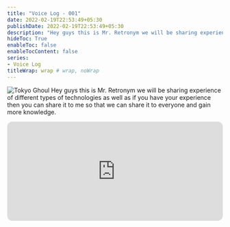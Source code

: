 ```yaml
---
title: "Voice Log - 001"
date: 2022-02-19T22:53:49+05:30
publishDate: 2022-02-19T22:53:49+05:30
description: "Hey guys this is Mr. Retronym we will be sharing experience of different types of technologies as well as if you have your experience then you can share it to me so that we can share it to everyone and gain more knowledge."
hideToc: True
enableToc: false
enableTocContent: false
series:
- Voice Log
titleWrap: wrap # wrap, noWrap
---
```



![Tokyo Ghoul](/images/talks/voicelog.jpg)
Hey guys this is Mr. Retronym we will be sharing experience of different types of technologies as well as if you have your experience then you can share it to me so that we can share it to everyone and gain more knowledge.


<iframe style="border-radius:12px" src="https://open.spotify.com/embed/episode/2JIwaDEBmiWCBHRmslSijP?utm_source=generator&t=0" width="100%" height="232" frameBorder="0" allowfullscreen="" allow="autoplay; clipboard-write; encrypted-media; fullscreen; picture-in-picture"></iframe>